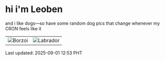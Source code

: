 # hi i'm Leoben

and i like dogs—so have some random dog pics that change whenever my CRON feels like it

|  |  |
|--------|----------|
| ![Borzoi](https://random-dog-vercel.vercel.app/api/random-borzoi?v=1756702399) | ![Labrador](https://random-dog-vercel.vercel.app/api/random-labrador?v=1756702399) |

Last updated: 2025-09-01 12:53 PHT

